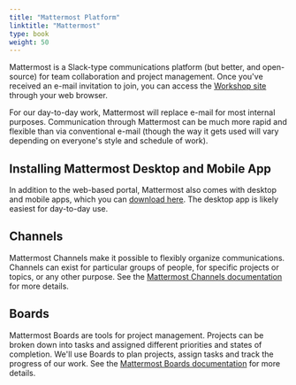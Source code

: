 ```yaml
---
title: "Mattermost Platform"
linktitle: "Mattermost"
type: book
weight: 50
---
```


Mattermost is a Slack-type communications platform (but better, and open-source) for team collaboration and project management. Once you've received an e-mail invitation to join, you can access the [Workshop site](https://flw.cloud.mattermost.com) through your web browser.

For our day-to-day work, Mattermost will replace e-mail for most internal purposes. Communication through Mattermost can be much more rapid and flexible than via conventional e-mail (though the way it gets used will vary depending on everyone's style and schedule of work).

## Installing Mattermost Desktop and Mobile App

In addition to the web-based portal, Mattermost also comes with desktop and mobile apps, which you can [download here](https://mattermost.com/download/). The desktop app is likely easiest for day-to-day use. 

## Channels

Mattermost Channels make it possible to flexibly organize communications. Channels can exist for particular groups of people, for specific projects or topics, or any other purpose. See the [Mattermost Channels documentation](https://docs.mattermost.com/guides/channels.html) for more details.

## Boards

Mattermost Boards are tools for project management. Projects can be broken down into tasks and assigned different priorities and states of completion. We'll use Boards to plan projects, assign tasks and track the progress of our work. See the [Mattermost Boards documentation](https://docs.mattermost.com/guides/boards.html) for more details. 

